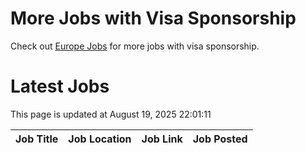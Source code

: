 # More Jobs with Visa Sponsorship

Check out [Europe Jobs](https://github.com/sureshparimi/europejobs#latest-jobs) for more jobs with visa sponsorship.

# Latest Jobs

This page is updated at August 19, 2025 22:01:11

| Job Title | Job Location | Job Link | Job Posted |
| --- | --- | --- | --- |
